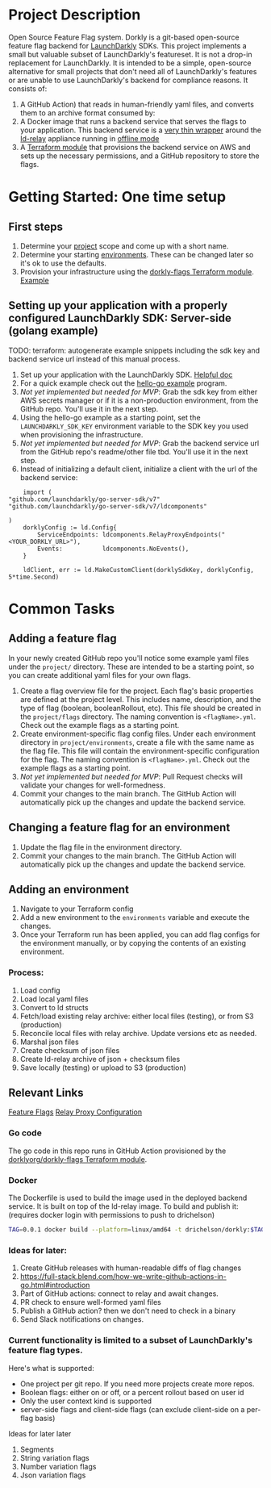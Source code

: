 # Project Description
Open Source Feature Flag system.
Dorkly is a git-based open-source feature flag backend for [LaunchDarkly](https://launchdarkly.com/features/feature-flags/) SDKs.
This project implements a small but valuable subset of LaunchDarkly's featureset. It is not a drop-in replacement for LaunchDarkly. 
It is intended to be a simple, open-source alternative for small projects that don't need all of LaunchDarkly's features or are unable to use LaunchDarkly's backend for compliance reasons.
It consists of:
1. A GitHub Action) that reads in human-friendly yaml files, and converts them to an archive format consumed by:
2. A Docker image that runs a backend service that serves the flags to your application. This backend service is a [very thin wrapper](docker/Dockerfile) around the [ld-relay](https://docs.launchdarkly.com/sdk/relay-proxy) appliance running in [offline mode](https://docs.launchdarkly.com/sdk/relay-proxy/offline)
3. A [Terraform module](https://registry.terraform.io/modules/dorklyorg/dorkly-flags/aws/latest) that provisions the backend service on AWS and sets up the necessary permissions, and a GitHub repository to store the flags.

# Getting Started: One time setup
## First steps
1. Determine your [project](https://docs.launchdarkly.com/home/getting-started/vocabulary#project) scope and come up with a short name.
2. Determine your starting [environments](https://docs.launchdarkly.com/home/getting-started/vocabulary#environment). These can be changed later so it's ok to use the defaults.
3. Provision your infrastructure using the [dorkly-flags Terraform module](https://registry.terraform.io/modules/dorklyorg/dorkly-flags/aws/latest). [Example](https://github.com/dorklyorg/terraform-aws-dorkly-flags/blob/main/examples/main/main.tf)

## Setting up your application with a properly configured LaunchDarkly SDK: Server-side (golang example)
TODO: terraform: autogenerate example snippets including the sdk key and backend service url instead of this manual process.
1. Set up your application with the LaunchDarkly SDK. [Helpful doc](https://docs.launchdarkly.com/sdk/server-side)
2. For a quick example check out the [hello-go example](https://github.com/launchdarkly/hello-go/blob/main/main.go#L35) program.
3. *Not yet implemented but needed for MVP*: Grab the sdk key from either AWS secrets manager or if it is a non-production environment, from the GitHub repo. You'll use it in the next step.
4. Using the hello-go example as a starting point, set the `LAUNCHDARKLY_SDK_KEY` environment variable to the SDK key you used when provisioning the infrastructure.
5. *Not yet implemented but needed for MVP*: Grab the backend service url from the GitHub repo's readme/other file tbd. You'll use it in the next step.
6. Instead of initializing a default client, initialize a client with the url of the backend service:
```golang
    import (
"github.com/launchdarkly/go-server-sdk/v7"
"github.com/launchdarkly/go-server-sdk/v7/ldcomponents"

)
	dorklyConfig := ld.Config{
		ServiceEndpoints: ldcomponents.RelayProxyEndpoints("<YOUR_DORKLY_URL>"),
		Events:           ldcomponents.NoEvents(),
	}

	ldClient, err := ld.MakeCustomClient(dorklySdkKey, dorklyConfig, 5*time.Second)
```

# Common Tasks
## Adding a feature flag
In your newly created GitHub repo you'll notice some example yaml files under the `project/` directory. These are intended to be a starting point, so you can create additional yaml files for your own flags.
1. Create a flag overview file for the project. Each flag's basic properties are defined at the project level. This includes name, description, and the type of flag (boolean, booleanRollout, etc). This file should be created in the `project/flags` directory. The naming convention is `<flagName>.yml`. Check out the example flags as a starting point.
2. Create environment-specific flag config files. Under each environment directory in `project/environments`, create a file with the same name as the flag file. This file will contain the environment-specific configuration for the flag. The naming convention is `<flagName>.yml`. Check out the example flags as a starting point.
3. *Not yet implemented but needed for MVP*: Pull Request checks will validate your changes for well-formedness.
4. Commit your changes to the main branch. The GitHub Action will automatically pick up the changes and update the backend service.

## Changing a feature flag for an environment
1. Update the flag file in the environment directory.
2. Commit your changes to the main branch. The GitHub Action will automatically pick up the changes and update the backend service.

## Adding an environment
1. Navigate to your Terraform config
2. Add a new environment to the `environments` variable and execute the changes.
3. Once your Terraform run has been applied, you can add flag configs for the environment manually, or by copying the contents of an existing environment.

### Process:
1. Load config
2. Load local yaml files
3. Convert to ld structs
4. Fetch/load existing relay archive: either local files (testing), or from S3 (production)
5. Reconcile local files with relay archive. Update versions etc as needed.
6. Marshal json files
7. Create checksum of json files
8. Create ld-relay archive of json + checksum files
9. Save locally (testing) or upload to S3 (production)

## Relevant Links
[Feature Flags](https://launchdarkly.com/features/feature-flags/)
[Relay Proxy Configuration](https://docs.launchdarkly.com/sdk/features/relay-proxy-configuration/proxy-mode)


### Go code
The go code in this repo runs in GitHub Action provisioned by the [dorklyorg/dorkly-flags Terraform module](https://registry.terraform.io/modules/dorklyorg/dorkly-flags/aws/latest).

### Docker
The Dockerfile is used to build the image used in the deployed backend service. It is built on top of the ld-relay image.
To build and publish it: (requires docker login with permissions to push to drichelson)
```bash
TAG=0.0.1 docker build --platform=linux/amd64 -t drichelson/dorkly:$TAG ./docker/ && docker push drichelson/dorkly:$TAG
```

### Ideas for later:
1. Create GitHub releases with human-readable diffs of flag changes
2. https://full-stack.blend.com/how-we-write-github-actions-in-go.html#introduction
2. Part of GitHub actions: connect to relay and await changes.
3. PR check to ensure well-formed yaml files
4. Publish a GitHub action? then we don't need to check in a binary
5. Send Slack notifications on changes.


### Current functionality is limited to a subset of LaunchDarkly's feature flag types.
Here's what is supported:
- One project per git repo. If you need more projects create more repos.
- Boolean flags: either on or off, or a percent rollout based on user id
- Only the user context kind is supported
- server-side flags and client-side flags (can exclude client-side on a per-flag basis)

Ideas for later later
1. Segments
2. String variation flags
3. Number variation flags
4. Json variation flags
